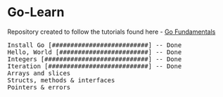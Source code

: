 # Go-Learn

Repository created to follow the tutorials found here - [Go Fundamentals](https://quii.gitbook.io/learn-go-with-tests/go-fundamentals/install-go)

<pre>
Install Go [##########################] -- Done  
Hello, World [########################] -- Done  
Integers [############################] -- Done
Iteration [###########################] -- Done 
Arrays and slices  
Structs, methods & interfaces  
Pointers & errors  
</pre>


